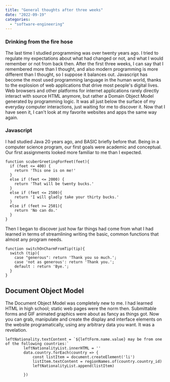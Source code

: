 ```yaml
---
title: "General thoughts after three weeks"
date: "2022-09-19"
categories: 
  - "software-engineering"
---
```


### Drinking from the fire hose

The last time I studied programming was over twenty years ago. I tried to regulate my expectations about what had changed or not, and what I would remember or not from back then. After the first three weeks, I can say that I remembered more than I thought, and also modern programming is more different than I thought, so I suppose it balances out. Javascript has become the most used programming language in the human world, thanks to the explosion of web applications that drive most people's digital lives. Web browsers and other platforms for internet applications rarely directly interact with source HTML anymore, but rather a Domain Object Model generated by programming logic. It was all just below the surface of my everyday computer interactions, just waiting for me to discover it. Now that I have seen it, I can't look at my favorite websites and apps the same way again.

### Javascript

I had studied Java 20 years ago, and BASIC briefly before that. Being in a computer science program, our first goals were academic and conceptual. Our first assignments looked more familiar to me than I expected.

```
function scuberGreetingForFeet(feet){
  if (feet <= 400) {
    return 'This one is on me!'
  }
  else if (feet <= 2000) {
    return 'That will be twenty bucks.'
  }
  else if (feet <= 2500){
    return 'I will gladly take your thirty bucks.'
  }
  else if (feet >= 2501){
    return 'No can do.'
  }
}
```

Then I began to discover just how far things had come from what I had learned in terms of streamlining writing the basic, common functions that almost any program needs.

```
function switchOnCharmFromTip(tip){
  switch (tip){
    case "generous": return 'Thank you so much.';
    case 'not as generous': return 'Thank you.';
    default : return 'Bye.';
  }
}
```

## Document Object Model

The Document Object Model was completely new to me. I had learned HTML in high school; static web pages were the norm then. Submittable forms and GIF animated graphics were about as fancy as things got. Now you can grab, manipulate and create the display and interface elements on the website programatically, using any arbitrary data you want. It was a revelation.

```
leftNationality.textContent = `${leftForm.name.value} may be from one of the following countries:`
        leftNationalityList.innerHTML = ''
        data.country.forEach(country => {
            const listItem = document.createElement('li')
            listItem.textContent = regionNames.of(country.country_id)
            leftNationalityList.append(listItem)
            
        })
```
